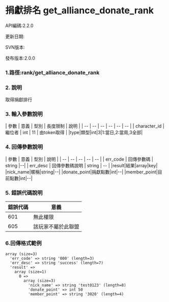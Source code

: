 # 捐獻排名 get_alliance_donate_rank





API編碼:2.2.0





更新日期:

> 

SVN版本:

> 

發布版本:2.0.0
### 1.路徑:rank/get_alliance_donate_rank

### 2. 說明

取得捐獻排行
### 3. 輸入參數說明


| 參數 | 意義 | 型別 | 長度限制 | 說明 |
| -- | -- | -- | -- | -- | -- |
| character_id | 繼位者 | int | 11 | 由token取得 |
|type|類型|int|3|1:當日,2:當周,3全部|

### 4. 回傳參數說明
| 參數 | 意義 | 型別 | 說明 |
| -- | -- | -- | -- | -- |
| err_code | 回傳參數碼 | string |--|
| err_desc | 回傳參數碼說明 | string | -- |
|result|結果|array|key|
|nick_name|暱稱|string|--|
|donate_point|捐獻點數|int|--|
|member_point|目前點數|int|--|


### 5. 錯誤代碼說明
|錯誤代碼|意義|
|--|--|
|601|無此權限|
|605|該玩家不屬於此聯盟|

### 6.回傳格式範例

```
array (size=3)
  'err_code' => string '000' (length=3)
  'err_desc' => string 'success' (length=7)
  'result' => 
    array (size=1)
      0 => 
        array (size=3)
          'nick_name' => string 'test0123' (length=8)
          'donate_point' => int 50
          'member_point' => string '3020' (length=4)

```




